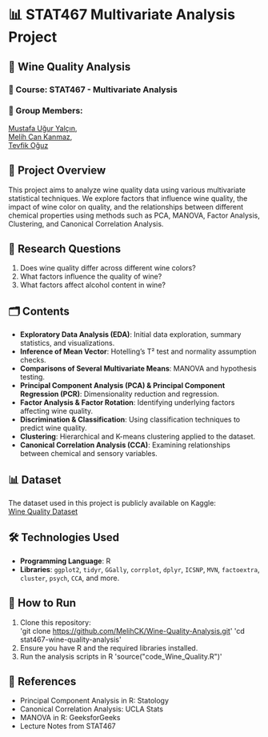 # 📊 STAT467 Multivariate Analysis Project  

## 🍷 Wine Quality Analysis  

### 📌 Course: STAT467 - Multivariate Analysis  
### 👥 Group Members:  
<a href="https://github.com/muguryalcin">Mustafa Uğur Yalçın</a>,<br> 
<a href="https://github.com/MelihCK">Melih Can Kanmaz</a>, <br>
<a href="https://github.com/tevfik0guz">Tevfik Oğuz</a><br>

## 📖 Project Overview  
This project aims to analyze wine quality data using various multivariate statistical techniques. We explore factors that influence wine quality, the impact of wine color on quality, and the relationships between different chemical properties using methods such as PCA, MANOVA, Factor Analysis, Clustering, and Canonical Correlation Analysis.

## 🎯 Research Questions  
1. Does wine quality differ across different wine colors?  
2. What factors influence the quality of wine?  
3. What factors affect alcohol content in wine?  

## 🗂️ Contents  
- **Exploratory Data Analysis (EDA)**: Initial data exploration, summary statistics, and visualizations.  
- **Inference of Mean Vector**: Hotelling’s T² test and normality assumption checks.  
- **Comparisons of Several Multivariate Means**: MANOVA and hypothesis testing.  
- **Principal Component Analysis (PCA) & Principal Component Regression (PCR)**: Dimensionality reduction and regression.  
- **Factor Analysis & Factor Rotation**: Identifying underlying factors affecting wine quality.  
- **Discrimination & Classification**: Using classification techniques to predict wine quality.  
- **Clustering**: Hierarchical and K-means clustering applied to the dataset.  
- **Canonical Correlation Analysis (CCA)**: Examining relationships between chemical and sensory variables.  

## 📊 Dataset  
The dataset used in this project is publicly available on Kaggle:  
[Wine Quality Dataset](https://www.kaggle.com/datasets/ghassenkhaled/wine-quality-data)  

## 🛠️ Technologies Used  
- **Programming Language**: R  
- **Libraries**: `ggplot2`, `tidyr`, `GGally`, `corrplot`, `dplyr`, `ICSNP`, `MVN`, `factoextra`, `cluster`, `psych`, `CCA`, and more.  

## 🔧 How to Run  
1. Clone this repository:  
   'git clone https://github.com/MelihCK/Wine-Quality-Analysis.git'
   'cd stat467-wine-quality-analysis'
2. Ensure you have R and the required libraries installed.
3. Run the analysis scripts in R
   'source("code_Wine_Quality.R")'

## 📜 References
- Principal Component Analysis in R: Statology
- Canonical Correlation Analysis: UCLA Stats
- MANOVA in R: GeeksforGeeks
- Lecture Notes from STAT467   
